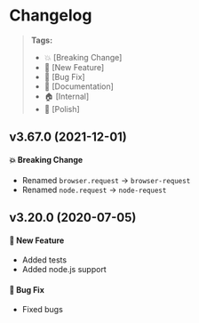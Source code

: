 Changelog
=========

> **Tags:**
> - :boom:       [Breaking Change]
> - :rocket:     [New Feature]
> - :bug:        [Bug Fix]
> - :memo:       [Documentation]
> - :house:      [Internal]
> - :nail_care:  [Polish]

## v3.67.0 (2021-12-01)

#### :boom: Breaking Change

* Renamed `browser.request` -> `browser-request`
* Renamed `node.request` -> `node-request`

## v3.20.0 (2020-07-05)

#### :rocket: New Feature

* Added tests
* Added node.js support

#### :bug: Bug Fix

* Fixed bugs
